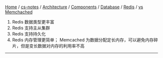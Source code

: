 [Home](https://mengxianbin.github.io) /
[cs-notes](https://mengxianbin.github.io/cs-notes/site) /
[Architecture](https://mengxianbin.github.io/cs-notes/site/Architecture) /
[Components](https://mengxianbin.github.io/cs-notes/site/Architecture/Components) /
[Database](https://mengxianbin.github.io/cs-notes/site/Architecture/Components/Database) /
[Redis](https://mengxianbin.github.io/cs-notes/site/Architecture/Components/Database/Redis) /
[vs Memchached](https://mengxianbin.github.io/cs-notes/site/Architecture/Components/Database/Redis/vs%20Memchached)

1. Redis 数据类型更丰富
1. Redis 支持主从集群
1. Redis 支持持久化
1. Redis 内存管理更简单； Memcached 为数据分配定长内存，可以避免内存碎片，但是变长数据对内存的利用率不高

---
